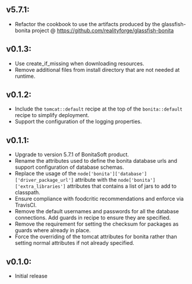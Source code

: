 ## v5.7.1:

* Refactor the cookbook to use the artifacts produced by the glassfish-bonita project @
  https://github.com/realityforge/glassfish-bonita

## v0.1.3:

* Use create_if_missing when downloading resources.
* Remove additional files from install directory that are not needed at runtime.

## v0.1.2:

* Include the `tomcat::default` recipe at the top of the `bonita::default` recipe to simplify deployment.
* Support the configuration of the logging properties.

## v0.1.1:

* Upgrade to version 5.7.1 of BonitaSoft product.
* Rename the attributes used to define the bonita database urls and support configuration of database schemas.
* Replace the usage of the `node['bonita']['database']['driver_package_url']` attribute with the
  `node['bonita']['extra_libraries']` attributes that contains a list of jars to add to classpath.
* Ensure compliance with foodcritic recommendations and enforce via TravisCI.
* Remove the default usernames and passwords for all the database connections. Add guards in recipe to ensure they
  are specified.
* Remove the requirement for setting the checksum for packages as guards where already in place.
* Force the overriding of the tomcat attributes for bonita rather than setting normal attributes if not already
  specified.

## v0.1.0:

* Initial release